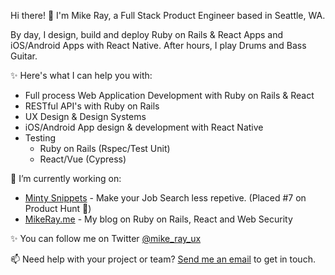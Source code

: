 Hi there! 👋 I'm Mike Ray, a Full Stack Product Engineer based in Seattle, WA.

By day, I design, build and deploy Ruby on Rails & React Apps and iOS/Android Apps with
React Native. After hours, I play Drums and Bass Guitar.

✨ Here's what I can help you with:

- Full process Web Application Development with Ruby on Rails & React
- RESTful API's with Ruby on Rails
- UX Design & Design Systems
- iOS/Android App design & development with React Native
- Testing
  - Ruby on Rails (Rspec/Test Unit)
  - React/Vue (Cypress)

🔭 I’m currently working on:

- [Minty Snippets](https://mintysnippets.com) - Make your Job Search less
  repetive. (Placed #7 on Product Hunt 🎉)
- [MikeRay.me](https://mikeray.me) - My blog on Ruby on Rails, React and Web
  Security

✨ You can follow me on Twitter [@mike_ray_ux](https://twitter.com/mike_ray_ux)

📫 Need help with your project or team? [Send me an email](mailto:m.arriaga.smb@gmail.com) to get in touch.
